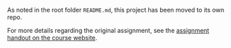 As noted in the root folder `README.md`, this project has been moved
to its own repo.

For more details regarding the original assignment, see the [assignment
handout on the course website][1].


[1]: http://web.stanford.edu/class/cs20si/assignments/a3.pdf
